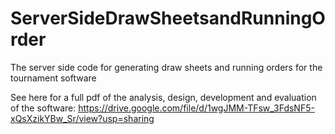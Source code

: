# ServerSideDrawSheetsandRunningOrder
The server side code for generating draw sheets and running orders for the tournament software

See here for a full pdf of the analysis, design, development and evaluation of the software: https://drive.google.com/file/d/1wgJMM-TFsw_3FdsNF5-xQsXzikYBw_Sr/view?usp=sharing
